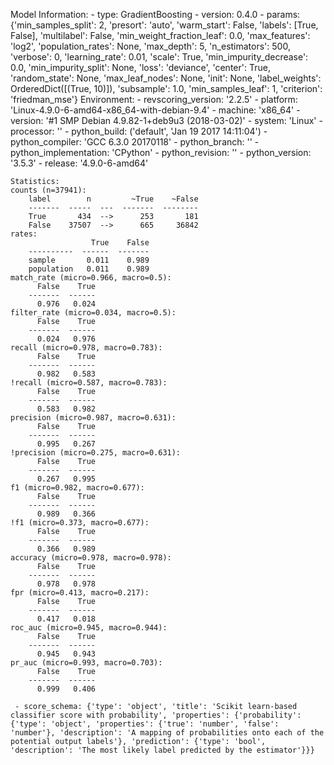 Model Information:
	 - type: GradientBoosting
	 - version: 0.4.0
	 - params: {'min_samples_split': 2, 'presort': 'auto', 'warm_start': False, 'labels': [True, False], 'multilabel': False, 'min_weight_fraction_leaf': 0.0, 'max_features': 'log2', 'population_rates': None, 'max_depth': 5, 'n_estimators': 500, 'verbose': 0, 'learning_rate': 0.01, 'scale': True, 'min_impurity_decrease': 0.0, 'min_impurity_split': None, 'loss': 'deviance', 'center': True, 'random_state': None, 'max_leaf_nodes': None, 'init': None, 'label_weights': OrderedDict([(True, 10)]), 'subsample': 1.0, 'min_samples_leaf': 1, 'criterion': 'friedman_mse'}
	Environment:
	 - revscoring_version: '2.2.5'
	 - platform: 'Linux-4.9.0-6-amd64-x86_64-with-debian-9.4'
	 - machine: 'x86_64'
	 - version: '#1 SMP Debian 4.9.82-1+deb9u3 (2018-03-02)'
	 - system: 'Linux'
	 - processor: ''
	 - python_build: ('default', 'Jan 19 2017 14:11:04')
	 - python_compiler: 'GCC 6.3.0 20170118'
	 - python_branch: ''
	 - python_implementation: 'CPython'
	 - python_revision: ''
	 - python_version: '3.5.3'
	 - release: '4.9.0-6-amd64'
	
	Statistics:
	counts (n=37941):
		label        n         ~True    ~False
		-------  -----  ---  -------  --------
		True       434  -->      253       181
		False    37507  -->      665     36842
	rates:
		              True    False
		----------  ------  -------
		sample       0.011    0.989
		population   0.011    0.989
	match_rate (micro=0.966, macro=0.5):
		  False    True
		-------  ------
		  0.976   0.024
	filter_rate (micro=0.034, macro=0.5):
		  False    True
		-------  ------
		  0.024   0.976
	recall (micro=0.978, macro=0.783):
		  False    True
		-------  ------
		  0.982   0.583
	!recall (micro=0.587, macro=0.783):
		  False    True
		-------  ------
		  0.583   0.982
	precision (micro=0.987, macro=0.631):
		  False    True
		-------  ------
		  0.995   0.267
	!precision (micro=0.275, macro=0.631):
		  False    True
		-------  ------
		  0.267   0.995
	f1 (micro=0.982, macro=0.677):
		  False    True
		-------  ------
		  0.989   0.366
	!f1 (micro=0.373, macro=0.677):
		  False    True
		-------  ------
		  0.366   0.989
	accuracy (micro=0.978, macro=0.978):
		  False    True
		-------  ------
		  0.978   0.978
	fpr (micro=0.413, macro=0.217):
		  False    True
		-------  ------
		  0.417   0.018
	roc_auc (micro=0.945, macro=0.944):
		  False    True
		-------  ------
		  0.945   0.943
	pr_auc (micro=0.993, macro=0.703):
		  False    True
		-------  ------
		  0.999   0.406
	
	 - score_schema: {'type': 'object', 'title': 'Scikit learn-based classifier score with probability', 'properties': {'probability': {'type': 'object', 'properties': {'true': 'number', 'false': 'number'}, 'description': 'A mapping of probabilities onto each of the potential output labels'}, 'prediction': {'type': 'bool', 'description': 'The most likely label predicted by the estimator'}}}

